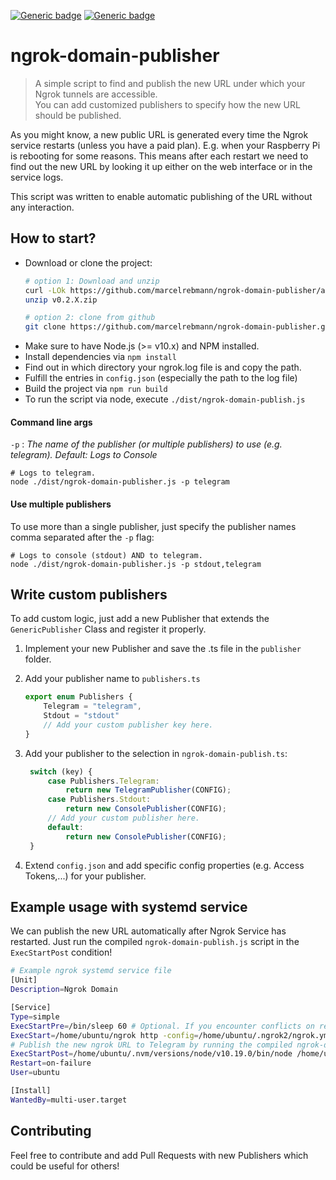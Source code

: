 [![Generic badge](https://img.shields.io/badge/ngrok2.x-supported-green.svg)](https://shields.io/)
[![Generic badge](https://img.shields.io/badge/ngrok1.x-unsupported-red.svg)](https://shields.io/)

# ngrok-domain-publisher

>A simple script to find and publish the new URL under which your Ngrok tunnels are accessible.<br>
>You can add customized publishers to specify how the new URL should be published.

As you might know, a new public URL is generated every time the Ngrok service restarts (unless you have a paid plan).
E.g. when your Raspberry Pi is rebooting for some reasons.
This means after each restart we need to find out the new URL by looking it up either on the web interface or in the service logs.

This script was written to enable automatic publishing of the URL without any interaction. 

## How to start?
* Download or clone the project:
  ```bash
  # option 1: Download and unzip
  curl -LOk https://github.com/marcelrebmann/ngrok-domain-publisher/archive/v0.2.X.zip
  unzip v0.2.X.zip
  ```
  ```bash
  # option 2: clone from github
  git clone https://github.com/marcelrebmann/ngrok-domain-publisher.git
  ```
* Make sure to have Node.js (>= v10.x) and NPM installed.
* Install dependencies via `npm install`
* Find out in which directory your ngrok.log file is and copy the path.
* Fulfill the entries in `config.json` (especially the path to the log file)
* Build the project via `npm run build`
* To run the script via node, execute `./dist/ngrok-domain-publish.js`

#### Command line args
`-p`  : *The name of the publisher (or multiple publishers) to use (e.g. telegram). Default: Logs to Console*
```
# Logs to telegram.
node ./dist/ngrok-domain-publisher.js -p telegram
```
#### Use multiple publishers
To use more than a single publisher, just specify the publisher names comma separated after the `-p` flag:
```
# Logs to console (stdout) AND to telegram.
node ./dist/ngrok-domain-publisher.js -p stdout,telegram
```

## Write custom publishers
To add custom logic, just add a new Publisher that extends the `GenericPublisher` Class and register it properly.

1. Implement your new Publisher and save the .ts file in the `publisher` folder.
2. Add your publisher name to `publishers.ts`
   ```typescript
   export enum Publishers {
       Telegram = "telegram",
       Stdout = "stdout"
       // Add your custom publisher key here.
   }
   ```
3. Add your publisher to the selection in `ngrok-domain-publish.ts`:
   ``` typescript
    switch (key) {
        case Publishers.Telegram:
            return new TelegramPublisher(CONFIG);
        case Publishers.Stdout:
            return new ConsolePublisher(CONFIG);
        // Add your custom publisher here.
        default:
            return new ConsolePublisher(CONFIG);
    }
    ```

4. Extend `config.json` and add specific config properties (e.g. Access Tokens,...) for your publisher. 

## Example usage with systemd service
We can publish the new URL automatically after Ngrok Service has restarted.
Just run the compiled `ngrok-domain-publish.js` script in the `ExecStartPost` condition!
```bash
# Example ngrok systemd service file
[Unit]
Description=Ngrok Domain

[Service]
Type=simple
ExecStartPre=/bin/sleep 60 # Optional. If you encounter conflicts on restarts
ExecStart=/home/ubuntu/ngrok http -config=/home/ubuntu/.ngrok2/ngrok.yml 3001
# Publish the new ngrok URL to Telegram by running the compiled ngrok-domain-publish.js via node in ExecStartPost
ExecStartPost=/home/ubuntu/.nvm/versions/node/v10.19.0/bin/node /home/ubuntu/ngrok-domain-publisher/dist/ngrok-domain-publish.js -p telegram
Restart=on-failure
User=ubuntu

[Install]
WantedBy=multi-user.target
```

## Contributing
Feel free to contribute and add Pull Requests with new Publishers which could be useful for others!
